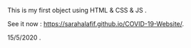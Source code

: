 This is my first object using HTML & CSS & JS .


See it now :
 https://sarahalafif.github.io/COVID-19-Website/. 
 
 15/5/2020 .
